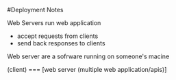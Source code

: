 #Deployment Notes

Web Servers run web application 

- accept requests from clients
- send back responses to clients

Web server are a sofrware running on someone's macine 

(client) === [web server (multiple web application/apis)]


